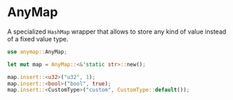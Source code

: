 # AnyMap

A specialized `HashMap` wrapper that allows to store any kind of value instead of a fixed value type.

```rust
use anymap::AnyMap;

let mut map = AnyMap::<&'static str>::new();

map.insert::<u32>("u32", 1);
map.insert::<bool>("bool", true);
map.insert::<CustomType>("custom", CustomType::default());
```
